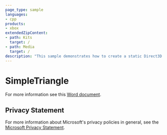 ```yaml
---
page_type: sample
languages:
- cpp
products:
- xbox
extendedZipContent:
- path: Kits
  target: /
- path: Media
  target: /
description: "This sample demonstrates how to create a static Direct3D 11 vertex buffer to render a triangle on screen on Xbox One."
---
```


# SimpleTriangle

For more information see this [Word document](https://github.com/microsoft/Xbox-ATG-Samples/blob/master/XDKSamples/IntroGraphics/SimpleTriangle/Readme.docx).

## Privacy Statement

For more information about Microsoft's privacy policies in general, see the [Microsoft Privacy Statement](https://privacy.microsoft.com/en-us/privacystatement/).
